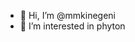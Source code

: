 - 👋 Hi, I’m @mmkinegeni
- 👀 I’m interested in phyton

<!---
mmkinegeni/mmkinegeni is a ✨ special ✨ repository because its `README.md` (this file) appears on your GitHub profile.
You can click the Preview link to take a look at your changes.
--->
